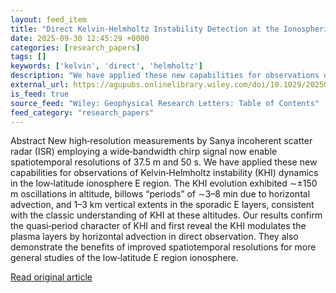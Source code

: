 ```yaml
---
layout: feed_item
title: "Direct Kelvin‐Helmholtz Instability Detection at the Ionospheric E Region Electron Density"
date: 2025-09-30 12:45:29 +0000
categories: [research_papers]
tags: []
keywords: ['kelvin', 'direct', 'helmholtz']
description: "We have applied these new capabilities for observations of Kelvin‐Helmholtz instability (KHI) dynamics in the low‐latitude ionosphere E region"
external_url: https://agupubs.onlinelibrary.wiley.com/doi/10.1029/2025GL116932?af=R
is_feed: true
source_feed: "Wiley: Geophysical Research Letters: Table of Contents"
feed_category: "research_papers"
---
```


Abstract New high‐resolution measurements by Sanya incoherent scatter radar (ISR) employing a wide‐bandwidth chirp signal now enable spatiotemporal resolutions of 37.5 m and 50 s. We have applied these new capabilities for observations of Kelvin‐Helmholtz instability (KHI) dynamics in the low‐latitude ionosphere E region. The KHI evolution exhibited ∼±150 m oscillations in altitude, billows “periods” of ∼3–8 min due to horizontal advection, and 1–3 km vertical extents in the sporadic E layers, consistent with the classic understanding of KHI at these altitudes. Our results confirm the quasi‐period character of KHI and first reveal the KHI modulates the plasma layers by horizontal advection in direct observation. They also demonstrate the benefits of improved spatiotemporal resolutions for more general studies of the low‐latitude E region ionosphere.

[Read original article](https://agupubs.onlinelibrary.wiley.com/doi/10.1029/2025GL116932?af=R)
